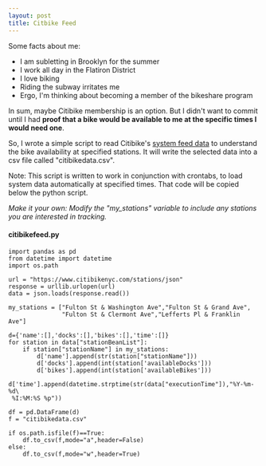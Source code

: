 ```yaml
---
layout: post
title: Citbike Feed
---
```


Some facts about me:
 * I am subletting in Brooklyn for the summer
 * I work all day in the Flatiron District
 * I love biking
 * Riding the subway irritates me
 * Ergo, I'm thinking about becoming a member of the bikeshare program

In sum, maybe Citibike membership is an option. But I didn't want to commit until I had <b>proof that a bike would be available to me at the specific times I would need one</b>.

So, I wrote a simple script to read Citibike's <a href = "https://www.citibikenyc.com/stations/json" target="_blank">system feed data</a> to understand the bike availability at specified stations. It will write the selected data into a csv file called "citibikedata.csv".

Note: This script is written to work in conjunction with crontabs, to load system data automatically at specified times. That code will be copied below the python script.

<i>Make it your own: Modify the "my_stations" variable to include any stations you are interested in tracking.</i>

#### citibikefeed.py

```import urllib, json
import pandas as pd
from datetime import datetime
import os.path

url = "https://www.citibikenyc.com/stations/json"
response = urllib.urlopen(url)
data = json.loads(response.read())

my_stations = ["Fulton St & Washington Ave","Fulton St & Grand Ave",
               "Fulton St & Clermont Ave","Lefferts Pl & Franklin Ave"]

d={'name':[],'docks':[],'bikes':[],'time':[]}
for station in data["stationBeanList"]:
    if station["stationName"] in my_stations:
        d['name'].append(str(station["stationName"]))
        d['docks'].append(int(station['availableDocks']))
        d['bikes'].append(int(station['availableBikes']))
        d['time'].append(datetime.strptime(str(data["executionTime"]),"%Y-%m-%d\
 %I:%M:%S %p"))

df = pd.DataFrame(d)
f = "citibikedata.csv"

if os.path.isfile(f)==True:
    df.to_csv(f,mode="a",header=False)
else:
    df.to_csv(f,mode="w",header=True)

```